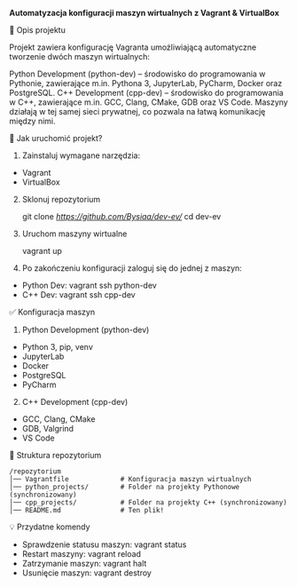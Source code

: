 **Automatyzacja konfiguracji maszyn wirtualnych z Vagrant & VirtualBox**

📌 Opis projektu

Projekt zawiera konfigurację Vagranta umożliwiającą automatyczne tworzenie dwóch maszyn wirtualnych:

Python Development (python-dev) – środowisko do programowania w Pythonie, zawierające m.in. Pythona 3, JupyterLab, PyCharm, Docker oraz PostgreSQL.
C++ Development (cpp-dev) – środowisko do programowania w C++, zawierające m.in. GCC, Clang, CMake, GDB oraz VS Code.
Maszyny działają w tej samej sieci prywatnej, co pozwala na łatwą komunikację między nimi.


🚀 Jak uruchomić projekt?
1. Zainstaluj wymagane narzędzia:
  - Vagrant
  - VirtualBox
2. Sklonuj repozytorium

    git clone *https://github.com/Bysiaa/dev-ev/*
    cd dev-ev
3. Uruchom maszyny wirtualne

    vagrant up
    
4. Po zakończeniu konfiguracji zaloguj się do jednej z maszyn:
  - Python Dev: vagrant ssh python-dev
  - C++ Dev: vagrant ssh cpp-dev


✅ Konfiguracja maszyn
1. Python Development (python-dev)
  - Python 3, pip, venv
  - JupyterLab
  - Docker
  - PostgreSQL
  - PyCharm
2. C++ Development (cpp-dev)
  - GCC, Clang, CMake
  - GDB, Valgrind
  - VS Code


📂 Struktura repozytorium

    /repozytorium 
    │── Vagrantfile             # Konfiguracja maszyn wirtualnych
    │── python_projects/        # Folder na projekty Pythonowe (synchronizowany)
    │── cpp_projects/           # Folder na projekty C++ (synchronizowany)
    │── README.md               # Ten plik!


💡 Przydatne komendy
  - Sprawdzenie statusu maszyn: vagrant status
  - Restart maszyny: vagrant reload
  - Zatrzymanie maszyn: vagrant halt
  - Usunięcie maszyn: vagrant destroy
